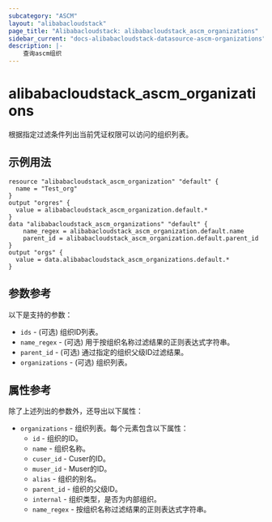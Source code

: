 ```yaml
---
subcategory: "ASCM"
layout: "alibabacloudstack"
page_title: "Alibabacloudstack: alibabacloudstack_ascm_organizations"
sidebar_current: "docs-alibabacloudstack-datasource-ascm-organizations"
description: |-
    查询ascm组织
---
```


# alibabacloudstack_ascm_organizations

根据指定过滤条件列出当前凭证权限可以访问的组织列表。

## 示例用法

```
resource "alibabacloudstack_ascm_organization" "default" {
  name = "Test_org"
}
output "orgres" {
  value = alibabacloudstack_ascm_organization.default.*
}
data "alibabacloudstack_ascm_organizations" "default" {
    name_regex = alibabacloudstack_ascm_organization.default.name
    parent_id = alibabacloudstack_ascm_organization.default.parent_id
}
output "orgs" {
  value = data.alibabacloudstack_ascm_organizations.default.*
}
```

## 参数参考

以下是支持的参数：

* `ids` - (可选) 组织ID列表。
* `name_regex` - (可选) 用于按组织名称过滤结果的正则表达式字符串。
* `parent_id` - (可选) 通过指定的组织父级ID过滤结果。
* `organizations` - (可选) 组织列表。


## 属性参考

除了上述列出的参数外，还导出以下属性：

* `organizations` - 组织列表。每个元素包含以下属性：
  * `id` - 组织的ID。
  * `name` - 组织名称。
  * `cuser_id` - Cuser的ID。
  * `muser_id` - Muser的ID。
  * `alias` - 组织的别名。
  * `parent_id` - 组织的父级ID。
  * `internal` - 组织类型，是否为内部组织。
  * `name_regex` - 按组织名称过滤结果的正则表达式字符串。